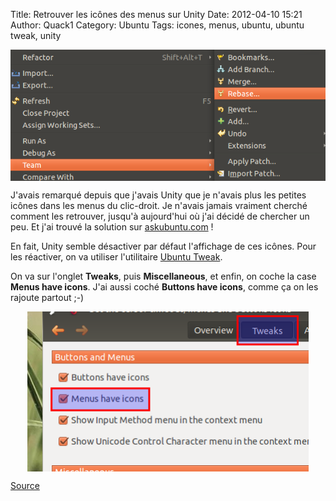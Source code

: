 Title: Retrouver les icônes des menus sur Unity
Date: 2012-04-10 15:21
Author: Quack1
Category: Ubuntu
Tags: icones, menus, ubuntu, ubuntu tweak, unity

<div align=center><a href="static/upload/menuicones.png"><img src="upload/menuicones.png" width="600" align=center /></a></div>

J'avais remarqué depuis que j'avais Unity que je n'avais plus les
petites icônes dans les menus du clic-droit. Je n'avais jamais vraiment
cherché comment les retrouver, jusqu'à aujourd'hui où j'ai décidé de
chercher un peu. Et j'ai trouvé la solution sur [askubuntu.com][] !

En fait, Unity semble désactiver par défaut l'affichage de ces icônes.
Pour les réactiver, on va utiliser l'utilitaire [Ubuntu Tweak][].

On va sur l'onglet **Tweaks**, puis **Miscellaneous**, et enfin, on
coche la case **Menus have icons**. J'ai aussi coché **Buttons have
icons**, comme ça on les rajoute partout ;-)

<div align=center><a href="static/upload/icones.png"><img src="upload/icones.png" width="450" align="center" /></a></div> 

[Source][askubuntu.com]


  [askubuntu.com]: http://askubuntu.com/questions/96776/missing-icons-in-dropdown-menus-in-eclipse "http://askubuntu.com/questions/96776/missing-icons-in-dropdown-menus-in-eclipse"
  [Ubuntu Tweak]: http://doc.ubuntu-fr.org/ubuntu_tweak "http://doc.ubuntu-fr.org/ubuntu_tweak"
